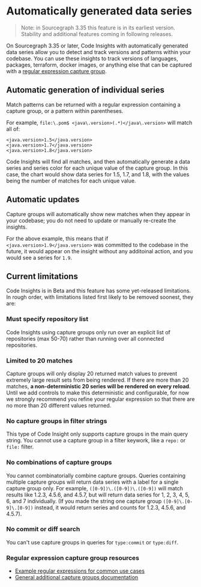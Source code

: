 # Automatically generated data series 

> Note: in Sourcegraph 3.35 this feature is in its earliest version. Stability and additional features coming in following releases. 

On Sourcegraph 3.35 or later, Code Insights with automatically generated data series allow you to detect and track versions and patterns within your codebase. You can use these insights to track versions of languages, packages, terraform, docker images, or anything else that can be captured with a [regular expression capture group](#regular-expression-capture-group-resources).

## Automatic generation of individual series

Match patterns can be returned with a regular expression containing a capture group, or a pattern within parentheses. 

For example, `file:\.pom$ <java\.version>(.*)</java\.version>` will match all of: 

```
<java.version>1.5</java.version>
<java.version>1.7</java.version>
<java.version>1.8</java.version>
```

Code Insights will find all matches, and then automatically generate a data series and series color for each unique value of the capture group. In this case, the chart would show data series for 1.5, 1.7, and 1.8, with the values being the number of matches for each unique value. 

## Automatic updates

Capture groups will automatically show new matches when they appear in your codebase; you do not need to update or manually re-create the insights. 

For the above example, this means that if `<java.version>1.9</java.version>` was committed to the codebase in the future, it would appear on the insight without any additoinal action, and you would see a series for `1.9`. 

## Current limitations 

Code Insights is in Beta and this feature has some yet-released limitations. In rough order, with limitations listed first likely to be removed soonest, they are: 

### Must specify repository list 

Code Insights using capture groups only run over an explicit list of repositories (max 50-70) rather than running over all connected repositories. 

### Limited to 20 matches

Capture groups will only display 20 returned match values to prevent extremely large result sets from being rendered. If there are more than 20 matches, **a non-deterministic 20 series will be rendered on every reload**. Until we add controls to make this deterministic and configurable, for now we strongly recommend you refine your regular expression so that there are no more than 20 different values returned. 

### No capture groups in filter strings 

This type of Code Insight only supports capture groups in the main query string. You cannot use a capture group in a filter keywork, like a `repo:` or `file:` filter. 

### No combinations of capture groups 

You cannot combinatorially combine capture groups. Queries containing multiple capture groups will return data series with a label for a single capture group only. For example, `([0-9])\.([0-9])\.([0-9])` will match results like 1.2.3, 4.5.6, and 4.5.7, but will return data series for 1, 2, 3, 4, 5, 6, and 7 individually. (If you made the string one capture group `([0-9]\.[0-9]\.[0-9])` instead, it would return series and counts for 1.2.3, 4.5.6, and 4.5.7). 

### No commit or diff search 

You can't use capture groups in queries for `type:commit` or `type:diff`. 

### Regular expression capture group resources

- [Example regular expressions for common use cases](../references/common_use_cases.md#automatic-version-and-pattern-tracking)
- [General additional capture groups documentation](https://developer.mozilla.org/en-US/docs/Web/JavaScript/Guide/Regular_Expressions/Groups_and_Ranges)